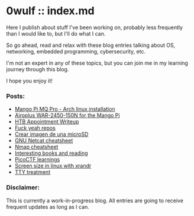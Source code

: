 # 0wulf :: index.md
Here I publish about stuff I've been working on, probably less frequently than I would like to, but I'll do what I can. 

So go ahead, read and relax with these blog entries talking about OS, networking, embedded programming, cybersecurity, etc. 

I'm not an expert in any of these topics, but you can join me in my learning journey through this blog. 

I hope you enjoy it!

### Posts:
- [Mango Pi MQ Pro - Arch linux installation](blog/mangopimqpro.html)
- [Airoplus WAR-2450-150N for the Mango Pi](blog/airoplus-warrior.md)
- [HTB Appointment Writeup](blog/appointment-HTB.md)
- [Fuck yeah repos](blog/fuck-yeah-repos.md)
- [Crear imagen de una microSD](blog/crear-una-imagen-de-una-micro-sd.md)
- [GNU Netcat cheatsheet](blog/netcat-cheatsheet.md)
- [Nmap cheatsheet](blog/nmap-cheatsheet.md)
- [Interesting books and reading](blog/Lecturas.md)
- [PicoCTF learnings](blog/picoCTF-learnings.md)
- [Screen size in linux with xrandr](blog/screen-size-with-xrandr-in-linux.md)
- [TTY treatment](blog/tty-treatment.md)

### Disclaimer: 
This is currently a work-in-progress blog. All entries are going to receive frequent updates as long as I can.
